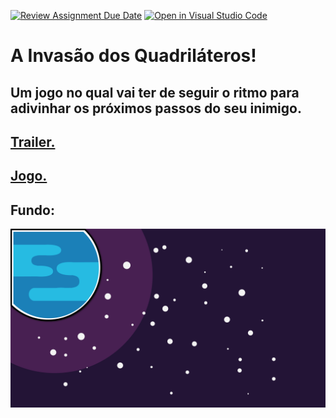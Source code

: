 [![Review Assignment Due Date](https://classroom.github.com/assets/deadline-readme-button-24ddc0f5d75046c5622901739e7c5dd533143b0c8e959d652212380cedb1ea36.svg)](https://classroom.github.com/a/cjPY6057)
[![Open in Visual Studio Code](https://classroom.github.com/assets/open-in-vscode-718a45dd9cf7e7f842a935f5ebbe5719a5e09af4491e668f4dbf3b35d5cca122.svg)](https://classroom.github.com/online_ide?assignment_repo_id=11255585&assignment_repo_type=AssignmentRepo)


# A Invasão dos Quadriláteros!

## Um jogo no qual vai ter de seguir o ritmo para adivinhar os próximos passos do seu inimigo.

## [Trailer.](https://www.youtube.com/watch?v=aNtO9_Arep0)

## [Jogo.](https://ar-eses.github.io/finalprojectoneclick-invasao-dos-quadrilateros/)

## Fundo:
![fundo do Jogo](images/background.png)
